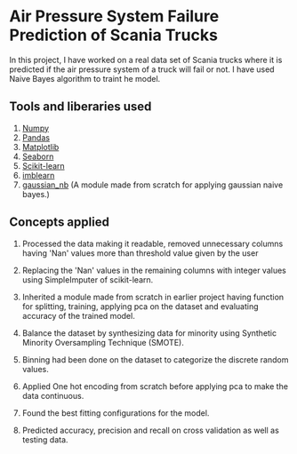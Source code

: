 # Air Pressure System Failure Prediction of Scania Trucks

In this project, I have worked on a real data set of Scania trucks where it is predicted if the air pressure system of a truck will fail or not. I have used Naive Bayes algorithm to traint he model. 

## Tools and liberaries used 

1. [Numpy](https://numpy.org/doc/stable/)
2. [Pandas](https://pandas.pydata.org/)
3. [Matplotlib](https://matplotlib.org/)
4. [Seaborn](https://seaborn.pydata.org/)
5. [Scikit-learn](https://scikit-learn.org/stable/)
6. [imblearn](https://pypi.org/project/imblearn/)
7. [gaussian_nb](Gaussian_Naive_Bayes.py) (A module made from scratch for applying gaussian naive bayes.) 

##  Concepts applied 

1. Processed the data making it readable, removed unnecessary columns having 'Nan' values more than threshold value given by the user 

2. Replacing the 'Nan' values in the remaining columns with integer values using SimpleImputer of scikit-learn.

3. Inherited a module made from scratch in earlier project having function for splitting, training, applying pca on the dataset and evaluating accuracy of the trained model. 

4. Balance the dataset by synthesizing data for minority using Synthetic Minority Oversampling Technique (SMOTE). 

5. Binning had been done on the dataset to categorize the discrete random values.

6. Applied One hot encoding from scratch before applying pca to make the data continuous. 

7. Found the best fitting configurations for the model. 

8. Predicted accuracy, precision and recall on cross validation as well as testing data. 
